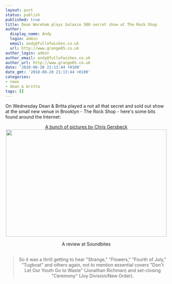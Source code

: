 ```yaml
---
layout: post
status: publish
published: true
title: Dean Wareham plays Galaxie 500 secret show at The Rock Shop
author:
  display_name: Andy
  login: admin
  email: andy@fullofwishes.co.uk
  url: http://www.grange85.co.uk
author_login: admin
author_email: andy@fullofwishes.co.uk
author_url: http://www.grange85.co.uk
date: '2010-08-20 22:13:44 +0100'
date_gmt: '2010-08-20 21:13:44 +0100'
categories:
- news
- dean & britta
tags: []
---
```

<div>On Wednesday Dean & Britta played a not all that secret and sold out show at the small new venue in Brooklyn - The Rock Shop - here&#039;s some bits found around the Internet:
<p />
<div style="text-align: center"><a href="http://www.flickr.com/photos/csgersbeck/sets/72157624759590810/with/4906414595/">A bunch of pictures by Chris Gersbeck</a><br /> <a href="http://www.flickr.com/photos/csgersbeck/4906414595/in/set-72157624759590810/#/"><img src="https://farm5.static.flickr.com/4096/4906414595_1e4b5a01b7.jpg" border="0" height="334" width="500" /></a>
<p /><span class="removed_link" title="http://soundbites.typepad.com/soundbites/2010/08/dean-wareham.html">A review at Soundbites</span><br /> <br />
<blockquote class="gmail_quote">So it was a thrill getting to hear "Strange," "Flowers," "Fourth of July," "Tugboat" and others again, not to mention essential covers "Don&#039;t Let Our Youth Go to Waste" (Jonathan Richman) and set-closing "Ceremony" (Joy Division/New Order).</p></blockquote>
</div>
